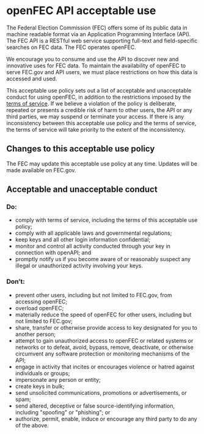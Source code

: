 # openFEC API acceptable use
The Federal Election Commission (FEC) offers some of its public data in machine readable format via an Application Programming Interface (API). The FEC API is a RESTful web service supporting full-text and field-specific searches on FEC data. The FEC operates openFEC. 

We encourage you to consume and use the API to discover new and innovative uses for FEC data. To maintain the availability of openFEC to serve FEC.gov and API users, we must place restrictions on how this data is accessed and used.
 
This acceptable use policy sets out a list of acceptable and unacceptable conduct for using openFEC, in addition to the restrictions imposed by the [terms of service](https://github.com/fecgov/FEC/blob/master/TERMS-OF-SERVICE.md). If we believe a violation of the policy is deliberate, repeated or presents a credible risk of harm to other users, the API or any third parties, we may suspend or terminate your access. If there is any inconsistency between this acceptable use policy and the terms of service, the terms of service will take priority to the extent of the inconsistency. 

## Changes to this acceptable use policy 
The FEC may update this acceptable use policy at any time. Updates will be made available on FEC.gov.

## Acceptable and unacceptable conduct

### Do:
- comply with terms of service, including the terms of this acceptable use policy;
- comply with all applicable laws and governmental regulations;
- keep keys and all other login information confidential;
- monitor and control all activity conducted through your key in connection with openAPI; and
- promptly notify us if you become aware of or reasonably suspect any illegal or unauthorized activity involving your keys.

### Don’t:  
- prevent other users, including but not limited to FEC.gov, from accessing openFEC;
- overload openFEC;
- materially reduce the speed of openFEC for other users, including but not limited to FEC.gov;
- share, transfer or otherwise provide access to key designated for you to another person;
- attempt to gain unauthorized access to openFEC or related systems or networks or to defeat, avoid, bypass, remove, deactivate, or otherwise circumvent any software protection or monitoring mechanisms of the API;
- engage in activity that incites or encourages violence or hatred against individuals or groups;
- impersonate any person or entity;
- create keys in bulk;
- send unsolicited communications, promotions or advertisements, or spam;
- send altered, deceptive or false source-identifying information, including "spoofing" or "phishing"; or
- authorize, permit, enable, induce or encourage any third party to do any of the above.
